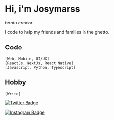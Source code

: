# **Hi, i'm Josymarss**

*bantu* creator.

I code to help my friends and families in the ghetto.

## Code

    [Web, Mobile, UI/UX]
    [ReactJs, NextJs, React Native]
    [Javascript, Python, Typescript]

## Hobby

    [Write]

[![Twitter Badge](https://img.shields.io/badge/-@josymarss-black?style=flat-square&labelColor=white&logo=twitter&logoColor=black&link=https://twitter.com/josymarss)](https://twitter.com/josymarss) 


[![Instagram Badge](https://img.shields.io/badge/-@bantucodedev-black?style=flat-square&labelColor=white&logo=instagram&logoColor=black&link=https://instagram.com/bantucodedev/)](https://www.instagram.com/bantucodedev/) 
